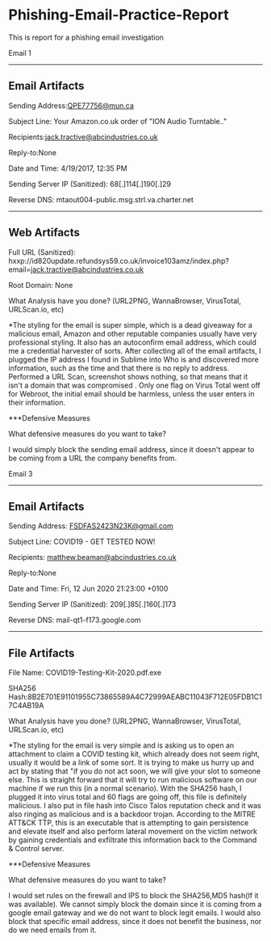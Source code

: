 # Phishing-Email-Practice-Report
This is report for a phishing email investigation 


Email 1

---------------
Email Artifacts
---------------

Sending Address:QPE77756@mun.ca

Subject Line: Your Amazon.co.uk order of "ION Audio Turntable.."

Recipients:jack.tractive@abcindustries.co.uk

Reply-to:None

Date and Time: 4/19/2017, 12:35 PM

Sending Server IP (Sanitized): 68[.]114[.]190[.]29

Reverse DNS: mtaout004-public.msg.strl.va.charter.net

-------------
Web Artifacts
-------------

Full URL (Sanitized): hxxp://id820update.refundsys59.co.uk/invoice103amz/index.php?email=jack.tractive@abcindustries.co.uk

Root Domain: None 

What Analysis have you done? (URL2PNG, WannaBrowser, VirusTotal, URLScan.io, etc)

*The styling for the email is super simple, which is a dead giveaway for a malicious email, Amazon and other reputable companies usually have very professional styling. It also has an autoconfirm email address, which could me a credential harvester of sorts. After collecting all of the email artifacts, I plugged the IP address I found in Sublime into Who is and discovered more information, such as the time and that there is no reply to address. Performed a URL Scan, screenshot shows nothing, so that means that it isn't a domain that was compromised . Only one flag on Virus Total went off for Webroot, the initial email should be harmless, unless the user enters in their information. 

***Defensive Measures 


What defensive measures do you want to take?

I would simply block the sending email address, since it doesn't appear to be coming from a URL the company benefits from.




Email 3

---------------
Email Artifacts
---------------

Sending Address: FSDFAS2423N23K@gmail.com

Subject Line: COVID19 - GET TESTED NOW!

Recipients: matthew.beaman@abcindustries.co.uk

Reply-to:None

Date and Time: Fri, 12 Jun 2020 21:23:00 +0100

Sending Server IP  (Sanitized): 209[.]85[.]160[.]173

Reverse DNS: mail-qt1-f173.google.com

--------------
File Artifacts
--------------

File Name: COVID19-Testing-Kit-2020.pdf.exe

SHA256 Hash:8B2E701E91101955C73865589A4C72999AEABC11043F712E05FDB1C17C4AB19A


What Analysis have you done? (URL2PNG, WannaBrowser, VirusTotal, URLScan.io, etc)

*The styling for the email is very simple and is asking us to open an attachment to claim a COVID testing kit, which already does not seem right, usually it would be a link of some sort. It is trying to make us hurry up and act by stating that "if you do not act soon, we will give your slot to someone else. This is straight forward that it will try to run malicious software on our machine if we run this (in a normal scenario). With the SHA256 hash, I plugged it into virus total and 60 flags are going off, this file is definitely malicious. I also put in file hash into Cisco Talos reputation check and it was also ringing as malicious and is a backdoor trojan. According to the MITRE ATT&CK TTP, this is an executable that is attempting to gain persistence and elevate itself and also perform lateral movement on the victim network by gaining credentials and exfiltrate this information back to the Command & Control server.

***Defensive Measures 


What defensive measures do you want to take?

I would set rules on the firewall and IPS to block the SHA256,MD5 hash(If it was available). We cannot simply block the domain since it is coming from a google email gateway and we do not want to block legit emails. I would also block that specific email address, since it does not benefit the business, nor do we need emails from it. 



